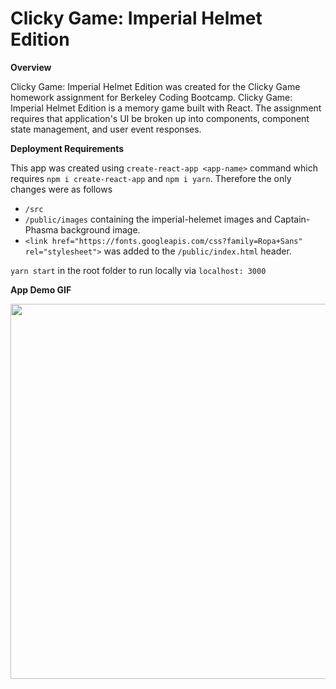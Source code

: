 # Clicky Game: Imperial Helmet Edition

**Overview**

Clicky Game: Imperial Helmet Edition was created for the Clicky Game homework assignment for Berkeley Coding Bootcamp. Clicky Game: Imperial Helmet Edition is a memory game built with React. The assignment requires that application's UI be broken up into components, component state management, and user event responses.

**Deployment Requirements**

This app was created using `create-react-app <app-name>` command which requires `npm i create-react-app` and `npm i yarn`. Therefore the only changes were as follows

* `/src`
* `/public/images` containing the imperial-helemet images and Captain-Phasma background image.
* `<link href="https://fonts.googleapis.com/css?family=Ropa+Sans" rel="stylesheet">` was added to the `/public/index.html` header.

`yarn start` in the root folder to run locally via `localhost: 3000`

**App Demo GIF**

<img src="https://github.com/julienshim/clicky-game/blob/master/public/images/App-Demo.gif?raw=true" width="600px"/>
